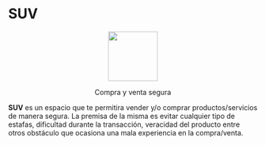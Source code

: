 # SUV

<p align="center">
<img src="https://raw.githubusercontent.com/fervillalbag/suv/main/logo-suv.png" height="100" />
</p>

<p align="center">
Compra y venta segura
</p>

**SUV** es un espacio que te permitira vender y/o comprar productos/servicios de manera segura. La premisa de la misma es evitar cualquier tipo de estafas, dificultad durante la transacción, veracidad del producto entre otros obstáculo que ocasiona una mala experiencia en la compra/venta.
